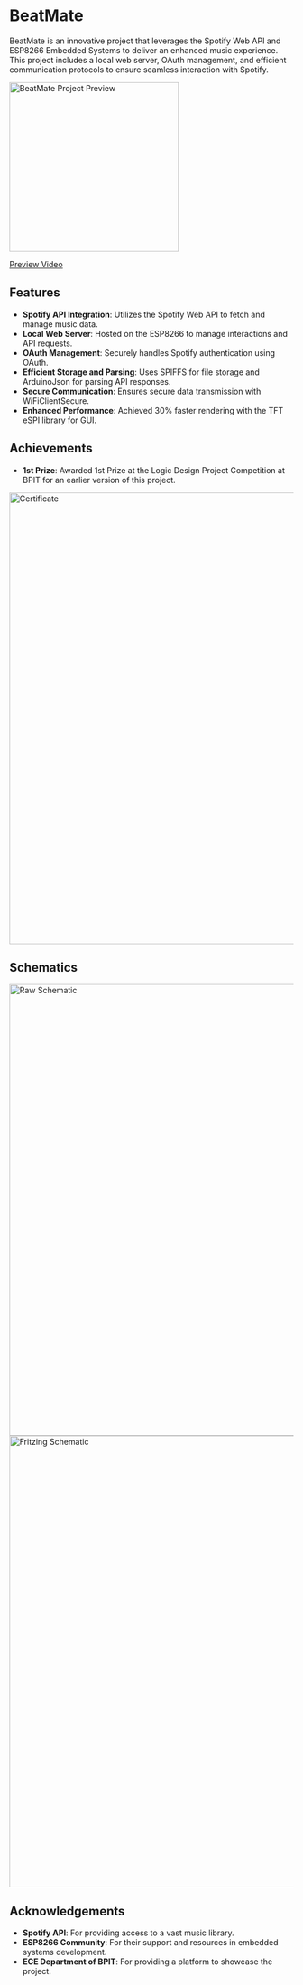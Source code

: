 # BeatMate

BeatMate is an innovative project that leverages the Spotify Web API and ESP8266 Embedded Systems to deliver an enhanced music experience. This project includes a local web server, OAuth management, and efficient communication protocols to ensure seamless interaction with Spotify.

<img src="https://github.com/user-attachments/assets/daba7503-58a1-4659-84fa-b6d23a68cb46" alt="BeatMate Project Preview" width="300"/>

[Preview Video](https://www.youtube.com/watch?v=Lum3jNE0Td8)

## Features

- **Spotify API Integration**: Utilizes the Spotify Web API to fetch and manage music data.
- **Local Web Server**: Hosted on the ESP8266 to manage interactions and API requests.
- **OAuth Management**: Securely handles Spotify authentication using OAuth.
- **Efficient Storage and Parsing**: Uses SPIFFS for file storage and ArduinoJson for parsing API responses.
- **Secure Communication**: Ensures secure data transmission with WiFiClientSecure.
- **Enhanced Performance**: Achieved 30% faster rendering with the TFT eSPI library for GUI.

## Achievements

- **1st Prize**: Awarded 1st Prize at the Logic Design Project Competition at BPIT for an earlier version of this project.

<img src="https://github.com/user-attachments/assets/54ca4ac6-67d4-4723-b6db-12cdf8a52e2d" alt="Certificate" width="800"/>

## Schematics
<img src="https://github.com/user-attachments/assets/49b0f36d-7d3c-4b4f-aceb-21b1aa9f635e" alt="Raw Schematic" width="800"/>

<img src="https://github.com/user-attachments/assets/2cc7ca9b-4e06-4ab4-9053-52ff7c1abaa2" alt="Fritzing Schematic" width="800"/>

## Acknowledgements

- **Spotify API**: For providing access to a vast music library.
- **ESP8266 Community**: For their support and resources in embedded systems development.
- **ECE Department of BPIT**: For providing a platform to showcase the project.
